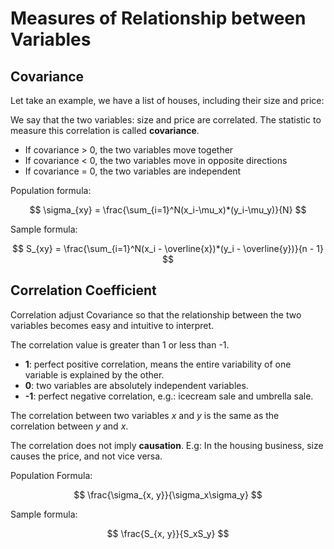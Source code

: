 # Measures of Relationship between Variables

## Covariance

Let take an example, we have a list of houses, including their size and price:

We say that the two variables: size and price are correlated. The statistic to measure this correlation is called **covariance**.

- If covariance > 0, the two variables move together
- If covariance < 0, the two variables move in opposite directions
- If covariance = 0, the two variables are independent

Population formula:

$$
\sigma_{xy} = \frac{\sum_{i=1}^N(x_i-\mu_x)*(y_i-\mu_y)}{N}
$$

Sample formula:

$$
S_{xy} = \frac{\sum_{i=1}^N(x_i - \overline{x})*(y_i - \overline{y})}{n - 1}
$$


## Correlation Coefficient

Correlation adjust Covariance so that the relationship between the two variables becomes easy and intuitive to interpret.

The correlation value is greater than 1 or less than -1.

- **1**: perfect positive correlation, means the entire variability of one variable is explained by the other.
- **0**: two variables are absolutely independent variables.
- **-1**: perfect negative correlation, e.g.: icecream sale and umbrella sale.

The correlation between two variables $x$ and $y$ is the same as the correlation between $y$ and $x$. 

The correlation does not imply **causation**. E.g: In the housing business, size causes the price, and not vice versa.


Population Formula:

$$
\frac{\sigma_{x, y}}{\sigma_x\sigma_y}
$$

Sample formula:

$$
\frac{S_{x, y}}{S_xS_y}
$$
